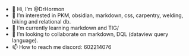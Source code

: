 - 👋 Hi, I’m @DrHormon
- 👀 I’m interested in PKM, obsidian, markdown, css, carpentry, welding, biking and relational db.
- 🌱 I’m currently learning markdown and TIG/
- 💞️ I’m looking to collaborate on markdown, DQL (dataview query language).
- 📫 How to reach me discord: 602214076

<!---
DrHormon/DrHormon is a ✨ special ✨ repository because its `README.md` (this file) appears on your GitHub profile.
You can click the Preview link to take a look at your changes.
--->
